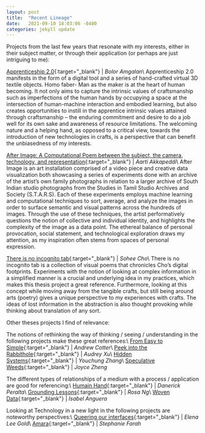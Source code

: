 ```yaml
---
layout: post
title:  "Recent Lineage"
date:   2021-09-10 18:03:06 -0400
categories: jekyll update
---
```

Projects from the last few years that resonate with my interests, either in their subject matter, or through their application (or perhaps are just intriguing to me):

[Apprenticeship 2.0](https://digitalarchives.library.newschool.edu/index.php/Detail/objects/PC020402_2020_amgab699){:target="_blank"} | _Bolor Amgalan_\\
Apprenticeship 2.0 manifests in the form of a digital tool and a series of hand-crafted virtual 3D textile objects. Homo faber- Man as the maker is at the heart of human becoming. It not only aims to capture the intrinsic values of craftsmanship such as imperfections of the human hands by occupying a space at the intersection of human-machine interaction and embodied learning, but also creates opportunities to instill in the apprentice intrinsic values attained through craftsmanship – the enduring commitment and desire to do a job well for its own sake and awareness of resource limitations. The welcoming nature and a helping hand, as opposed to a critical view, towards the introduction of new technologies in crafts, is a perspective that can benefit the unbiasedness of my interests.

[After Image: A Computational Poem between the subject, the camera, technology, and representation](https://mfadt.parsons.edu/2019/page.html#35){:target="_blank"} | _Aarti Akkapeddi_\\
After Image is an art installation comprised of a video piece and creative data visualization both showcasing a series of experiments done with an archive of the artist’s own family photographs in relation to a larger archive of South Indian studio photographs from the Studies in Tamil Studio Archives and Society (S.T.A.R.S). Each of these experiments employs machine learning and computational techniques to sort, average, and analyze the images in order to surface semantic and visual patterns across the hundreds of images. Through the use of these techniques, the artist performatively questions the notion of collective and individual identity, and highlights the complexity of the image as a data point. The ethereal balance of personal provocation, social statement, and technological exploration draws my attention, as my inspiration often stems from spaces of personal expression.

[There is no incognito tab](https://parsons.edu/dt/there-is-no-incognito-tab/){:target="_blank"} | _Sohee Cho_\\
There is no incognito tab is a collection of visual poems that chronicles Cho’s digital footprints. Experiments with the notion of looking at complex information in a simplified manner is a crucial and underlying idea in my practices, which makes this thesis project a great reference. Furthermore, looking at this concept while moving away from the tangible crafts, but still being around arts (poetry) gives a unique perspective to my experiences with crafts. The ideas of lost information in the abstraction is also thought provoking while thinking about translation of any sort.

Other theses projects I find of relevance:

The notions of rethinking the way of thinking / seeing / understanding in the following projects make these great references:\\
[From Easy to Simple](https://mfadt.parsons.edu/2018/page.html#10){:target="_blank"} | _Andrew Cotter_\\
[Peek into the Rabbithole](https://parsons.edu/dt/peek-into-the-rabbithole/){:target="_blank"} | _Audrey Xu_\\
[Hidden Systems](https://mfadt.parsons.edu/2019/page.html#40){:target="_blank"} | _Youchung Zhang_\\
[Speculative Weeds](https://mfadt.parsons.edu/2019/page.html#7){:target="_blank"} | _Joyce Zheng_

The different types of relationships of a medium with a process / application are  good for referencing:\\
[Humain Hand](https://parsons.edu/dt/humain-hand/){:target="_blank"} | _Danerick Peralta_\\
[Grounding Lessons](https://parsons.edu/dt/grounding-lessons-rosa-ng/){:target="_blank"} | _Rosa Ng_\\
[Woven Data](https://parsons.edu/dt/woven-data/){:target="_blank"} | _Isabel Anguera_

Looking at Technology in a new light in the following projects are noteworthy perspectives:\\
[Queering our interfaces](https://digitalarchives.library.newschool.edu/index.php/Detail/objects/PC020402_2020_golde584){:target="_blank"} | _Elena Lee Gold_\\
[Amara](https://digitalarchives.library.newschool.edu/index.php/Detail/objects/PC020402_2015_faras385){:target="_blank"} | _Stephanie Farah_